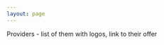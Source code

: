 ```yaml
---
layout: page
---
```


<section class="blue">
</section>

<section class="light-grey">

Providers - list of them with logos, link to their offer

</section>
